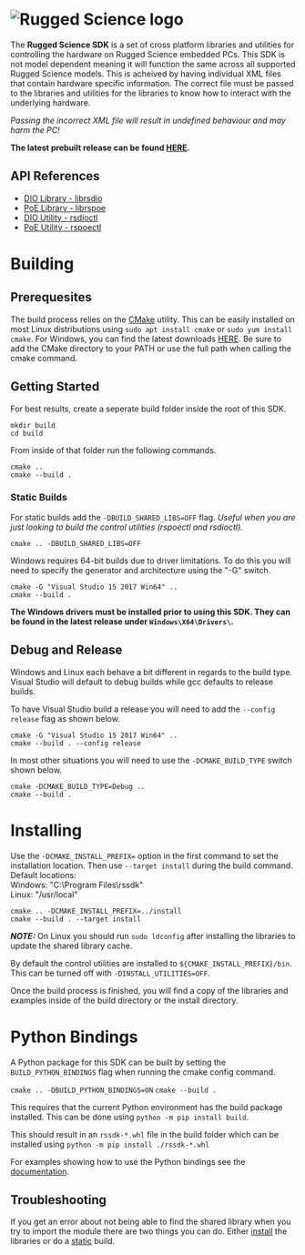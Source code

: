# ![Rugged Science logo](https://www.ruggedscience.com/sites/default/files/RuggedScienceLogo.png)

The **Rugged Science SDK** is a set of cross platform libraries and utilities for controlling the hardware on Rugged Science embedded PCs. This SDK is not model dependent meaning it will function the same across all supported Rugged Science models. This is acheived by having individual XML files that contain hardware specific information. The correct file must be passed to the libraries and utilities for the libraries to know how to interact with the underlying hardware. 

*Passing the incorrect XML file will result in undefined behaviour and may harm the PC!*

**The latest prebuilt release can be found [HERE](../../releases/latest).**

## API References
* [DIO Library - librsdio](./librsdio.md)
* [PoE Library - librspoe](./librspoe.md)
* [DIO Utility - rsdioctl](./rsdioctl.md)
* [PoE Utility - rspoectl](./rspoectl.md)

# Building

## Prerequesites
The build process relies on the [CMake](https://cmake.org/) utility. This can be easily installed on most Linux distributions using `sudo apt install cmake` or `sudo yum install cmake`. For Windows, you can find the latest downloads [HERE](https://cmake.org/download/). Be sure to add the CMake directory to your PATH or use the full path when calling the cmake command.

## Getting Started

For best results, create a seperate build folder inside the root of this SDK.

`mkdir build`\
`cd build`

From inside of that folder run the following commands.  

 `cmake ..`\
 `cmake --build .`

### Static Builds
For static builds add the  `-DBUILD_SHARED_LIBS=OFF` flag. *Useful when you are just looking to build the control utilities (rspoectl and rsdioctl).* 

`cmake .. -DBUILD_SHARED_LIBS=OFF`

Windows requires 64-bit builds due to driver limitations. To do this you will need to specify the generator and architecture using the "-G" switch.
  
`cmake -G "Visual Studio 15 2017 Win64" ..`\
`cmake --build .`

**The Windows drivers must be installed prior to using this SDK. They can be found in the latest release under `Windows\X64\Drivers\`.**

## Debug and Release
Windows and Linux each behave a bit different in regards to the build type. Visual Studio will default to debug builds while gcc defaults to release builds.

To have Visual Studio build a release you will need to add the `--config release` flag as shown below.

`cmake -G "Visual Studio 15 2017 Win64" ..`\
`cmake --build . --config release`

In most other situations you will need to use the `-DCMAKE_BUILD_TYPE` switch shown below.

`cmake -DCMAKE_BUILD_TYPE=Debug ..`  
`cmake --build .`

# Installing
Use the `-DCMAKE_INSTALL_PREFIX=` option in the first command to set the installation location. Then use `--target install` during the build command.
Default locations:  
Windows: "C:\Program Files\rssdk\"  
Linux: "/usr/local"

`cmake .. -DCMAKE_INSTALL_PREFIX=../install`  
`cmake --build . --target install`

***NOTE:*** On Linux you should run `sudo ldconfig` after installing the libraries to update the shared library cache.

By default the control utilities are installed to `${CMAKE_INSTALL_PREFIX}/bin`. This can be turned off with `-DINSTALL_UTILITIES=OFF`.

Once the build process is finished, you will find a copy of the libraries and examples inside of the build directory or the install directory.

# Python Bindings
A Python package for this SDK can be built by setting the `BUILD_PYTHON_BINDINGS` flag when running the cmake config command.

`cmake .. -DBUILD_PYTHON_BINDINGS=ON`
`cmake --build .`

This requires that the current Python environment has the build package installed. This can be done using `python -m pip install build`.

This should result in an `rssdk-*.whl` file in the build folder which can be installed using `python -m pip install ./rssdk-*.whl`

For examples showing how to use the Python bindings see the [documentation](./extras/python-bindings/README.md).

## Troubleshooting
If you get an error about not being able to find the shared library when you try to import the module there are two things you can do. Either [install](#installing) the libraries or do a [static](#static-builds) build.
